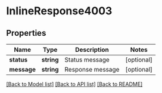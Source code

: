 # InlineResponse4003

## Properties
Name | Type | Description | Notes
------------ | ------------- | ------------- | -------------
**status** | **string** | Status message | [optional] 
**message** | **string** | Response message | [optional] 

[[Back to Model list]](../../README.md#documentation-for-models) [[Back to API list]](../../README.md#documentation-for-api-endpoints) [[Back to README]](../../README.md)

